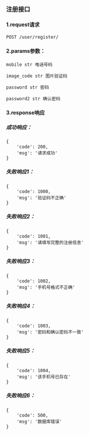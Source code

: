 ### 注册接口
#### 1.request请求
```
POST /user/register/
```
#### 2.params参数：
```
mobile str 电话号码 

image_code str 图片验证码

password str 密码

password2 str 确认密码
```
#### 3.response响应
##### 成功响应：
```
{
	'code': 200, 
	'msg': '请求成功'
}
```
##### 失败响应1：
```
{
	'code': 1000, 
	'msg': '验证码不正确'
}
```
##### 失败响应2：
```
{
	'code': 1001, 
	'msg': '请填写完整的注册信息'
}
```
##### 失败响应3：
```
{
	'code': 1002, 
	'msg': '手机号格式不正确'
}
```
##### 失败响应4：
```
{
	'code': 1003, 
	'msg': '密码和确认密码不一致'
}
```
##### 失败响应5：
```
{
	'code': 1004, 
	'msg': '该手机号已存在'
}
```
##### 失败响应6：
```
{
	'code': 500, 
	'msg': '数据库错误'
}
